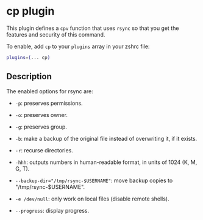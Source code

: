 # cp plugin

This plugin defines a `cpv` function that uses `rsync` so that you get the features and security of this command.

To enable, add `cp` to your `plugins` array in your zshrc file:

```zsh
plugins=(... cp)
```

## Description

The enabled options for rsync are:

- `-p`: preserves permissions.

- `-o`: preserves owner.

* `-g`: preserves group.

* `-b`: make a backup of the original file instead of overwriting it, if it exists.

* `-r`: recurse directories.

* `-hhh`: outputs numbers in human-readable format, in units of 1024 (K, M, G, T).

* `--backup-dir="/tmp/rsync-$USERNAME"`: move backup copies to "/tmp/rsync-$USERNAME".

* `-e /dev/null`: only work on local files (disable remote shells).

* `--progress`: display progress.
